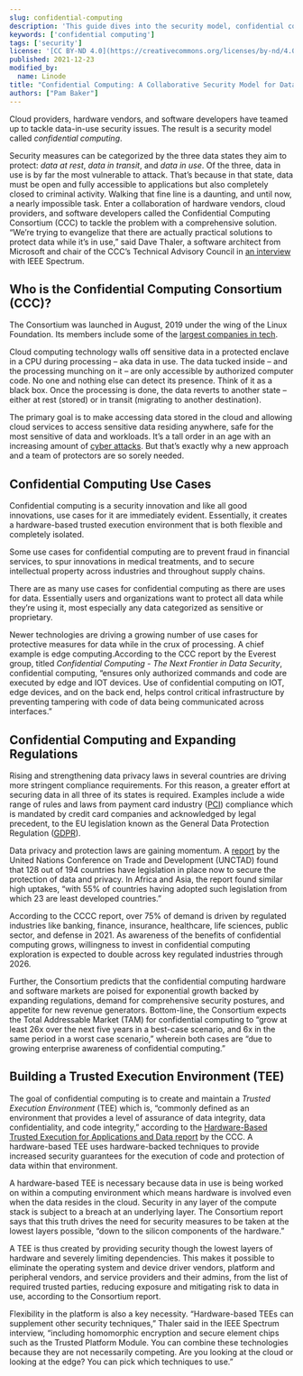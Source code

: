 ```yaml
---
slug: confidential-computing
description: 'This guide dives into the security model, confidential computing, which seeks to better secure data in use.'
keywords: ['confidential computing']
tags: ['security']
license: '[CC BY-ND 4.0](https://creativecommons.org/licenses/by-nd/4.0)'
published: 2021-12-23
modified_by:
  name: Linode
title: "Confidential Computing: A Collaborative Security Model for Data in Use"
authors: ["Pam Baker"]
---
```


Cloud providers, hardware vendors, and software developers have teamed up to tackle data-in-use security issues. The result is a security model called *confidential computing*.

Security measures can be categorized by the three data states they aim to protect: *data at rest*, *data in transit*, and *data in use*. Of the three, data in use is by far the most vulnerable to attack. That’s because in that state, data must be open and fully accessible to applications but also completely closed to criminal activity. Walking that fine line is a daunting, and until now, a nearly impossible task. Enter a collaboration of hardware vendors, cloud providers, and software developers called the Confidential Computing Consortium (CCC) to tackle the problem with a comprehensive solution. “We’re trying to evangelize that there are actually practical solutions to protect data while it’s in use,” said Dave Thaler, a software architect from Microsoft and chair of the CCC’s Technical Advisory Council in [an interview](https://spectrum.ieee.org/what-is-confidential-computing#toggle-gdpr) with IEEE Spectrum.

## Who is the Confidential Computing Consortium (CCC)?

The Consortium was launched in August, 2019 under the wing of the Linux Foundation. Its members include some of the [largest companies in tech](https://confidentialcomputing.io/members/).

Cloud computing technology walls off sensitive data in a protected enclave in a CPU during processing – aka data in use. The data tucked inside – and the processing munching on it – are only accessible by authorized computer code. No one and nothing else can detect its presence. Think of it as a black box. Once the processing is done, the data reverts to another state – either at rest (stored) or in transit (migrating to another destination).

The primary goal is to make accessing data stored in the cloud and allowing cloud services to access sensitive data residing anywhere, safe for the most sensitive of data and workloads. It’s a tall order in an age with an increasing amount of [cyber attacks](/docs/guides/types-of-cyber-attacks/#the-major-cyber-attacks). But that’s exactly why a new approach and a team of protectors are so sorely needed.

## Confidential Computing Use Cases

Confidential computing is a security innovation and like all good innovations, use cases for it are immediately evident.  Essentially, it creates a hardware-based trusted execution environment that is both flexible and completely isolated.

Some use cases for confidential computing are to prevent fraud in financial services, to spur innovations in medical treatments, and to secure intellectual property across industries and throughout supply chains.

There are as many use cases for confidential computing as there are uses for data. Essentially users and organizations want to protect all data while they’re using it, most especially any data categorized as sensitive or proprietary.

Newer technologies are driving a growing number of use cases for protective measures for data while in the crux of processing. A chief example is edge computing.According to the CCC report by the Everest group, titled *Confidential Computing - The Next Frontier in Data Security*, confidential computing, “ensures only authorized commands and code are executed by edge and IOT devices. Use of confidential computing on IOT, edge devices, and on the back end, helps control critical infrastructure by preventing tampering with code of data being communicated across interfaces.”

## Confidential Computing and Expanding Regulations

Rising and strengthening data privacy laws in several countries are driving more stringent compliance requirements. For this reason, a greater effort at securing data in all three of its states is required. Examples include a wide range of rules and laws from payment card industry ([PCI](https://www.investopedia.com/terms/p/pci-compliance.asp)) compliance which is mandated by credit card companies and acknowledged by legal precedent, to the EU legislation known as the General Data Protection Regulation ([GDPR](https://gdpr.eu/)).

Data privacy and protection laws are gaining momentum. A [report](https://unctad.org/page/data-protection-and-privacy-legislation-worldwide) by the United Nations Conference on Trade and Development (UNCTAD) found that 128 out of 194 countries have legislation in place now to secure the protection of data and privacy. In Africa and Asia, the report found similar high uptakes, “with 55% of countries having adopted such legislation from which 23 are least developed countries.”

According to the CCCC report, over 75% of demand is driven by regulated industries like banking, finance, insurance, healthcare, life sciences, public sector, and defense in 2021. As awareness of the benefits of confidential computing grows, willingness to invest in confidential computing exploration is expected to double across key regulated industries through 2026.

Further, the Consortium predicts that the confidential computing hardware and software markets are poised for exponential growth backed by expanding regulations, demand for comprehensive security postures, and appetite for new revenue generators. Bottom-line, the Consortium expects the Total Addressable Market (TAM) for confidential computing to “grow at least 26x over the next five years in a best-case scenario, and 6x in the same period in a worst case scenario,” wherein both cases are “due to growing enterprise awareness of confidential computing.”

## Building a Trusted Execution Environment (TEE)

The goal of confidential computing is to create and maintain a *Trusted Execution Environment* (TEE) which is, “commonly defined as an environment that provides a level of assurance of data integrity, data confidentiality, and code integrity,” according to the [Hardware-Based Trusted Execution for Applications and Data report](https://confidentialcomputing.io/white-papers-reports/) by the CCC. A hardware-based TEE uses hardware-backed techniques to provide increased security guarantees for the execution of code and protection of data within that environment.

A hardware-based TEE is necessary because data in use is being worked on within a computing environment which means hardware is involved even when the data resides in the cloud. Security in any layer of the compute stack is subject to a breach at an underlying layer. The Consortium report says that this truth drives the need for security measures to be taken at the lowest layers possible, “down to the silicon components of the hardware.”

A TEE is thus created by providing security though the lowest layers of hardware and severely limiting dependencies. This makes it possible to eliminate the operating system and device driver vendors, platform and peripheral vendors, and service providers and their admins, from the list of required trusted parties, reducing exposure and mitigating risk to data in use, according to the Consortium report.

Flexibility in the platform is also a key necessity. “Hardware-based TEEs can supplement other security techniques,” Thaler said in the IEEE Spectrum interview, “including homomorphic encryption and secure element chips such as the Trusted Platform Module. You can combine these technologies because they are not necessarily competing. Are you looking at the cloud or looking at the edge? You can pick which techniques to use.”